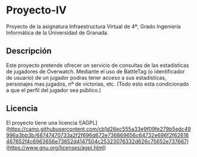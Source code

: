 # Proyecto-IV
Proyecto de la asignatura Infraestructura Virtual de 4º, Grado Ingeniería Informática de la Universidad de Granada.

## Descripción
Este proyecto pretende ofrecer un servicio de consultas de las estadísticas de jugadores de Overwatch.
Mediante el uso de BattleTag (o identificador de usuario) de un jugador podras tener acceso a sus estadísticas, personajes mas jugados, nº de victorias, etc. (Todo esto esta condicionado a que el perfil del jugador sea público.)

## Licencia
El proyecto tiene una licencia ![AGPL] (https://camo.githubusercontent.com/cb1d26ec555a33e9f09fe279b5edc49996a3bb3b/68747470733a2f2f696d672e736869656c64732e696f2f62616467652f4c6963656e73652d4147504c25323076332d626c75652e737667)(https://www.gnu.org/licenses/agpl.html)
